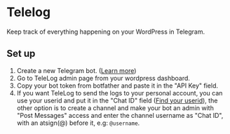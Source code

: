 # Telelog
Keep track of everything happening on your WordPress in Telegram.

## Set up
1. Create a new Telegram bot. ([Learn more](https://core.telegram.org/bots#3-how-do-i-create-a-bot))
2. Go to TeleLog admin page from your wordpress dashboard.
3. Copy your bot token from botfather and paste it in the "API Key" field.
4. If you want TeleLog to send the logs to your personal account, you can use your userid and put it in the "Chat ID" field ([Find your userid](t.me/userinfobot)), the other option is to create a channel and make your bot an admin with "Post Messages" access and enter the channel username as "Chat ID", with an atsign(@) before it, e.g: `@username`.

